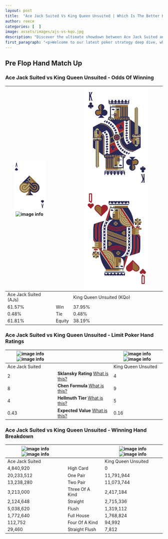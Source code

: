 ```yaml
---
layout: post
title:  "Ace Jack Suited Vs King Queen Unsuited | Which Is The Better Hand In Poker? A Complete Guide"
author: reece
categories: [  ]
image: assets/images/ajs-vs-kqo.jpg
description: "Discover the ultimate showdown between Ace Jack Suited and King Queen Unsuited in poker! Uncover the odds, strategies, and scenarios where one hand triumphs over the other. Get ready to up your poker game with this thrilling analysis."
first_paragraph: "<p>Welcome to our latest poker strategy deep dive, where we're pitting two distinct hands against each other in a high-stakes showdown: Ace Jack Suited vs King Queen Unsuited.</p><p>In the dynamic world of poker, every decision counts, and knowing which hand holds the upper hand is key to your success at the table.</p><p>In this article, we'll dissect these two hands, explore the scenarios where one dominates the other, and equip you with the knowledge to make strategic choices that can tip the odds in your favor.</p><p>Get ready to unravel the intriguing dynamics of these poker hands and elevate your game to new heights.</p>"
---
```




[comment]: # (sp0)

## Pre Flop Hand Match Up

<div class="table hand-ratings" markdown="1"> 



### Ace Jack Suited vs King Queen Unsuited - Odds Of Winning


    
| ![image info](assets/images/hand1/a.png) ![image info](assets/images/hand1/js.png) |  | ![image info](assets/images/hand2/k.png) ![image info](assets/images/hand2/qo.png) |
| -------- | -------- | -------- |
| Ace Jack Suited (AJs) |  | King Queen Unsuited (KQo) |
| 61.57% | Win | 37.95% |
| 0.48% | Tie | 0.48% |
| 61.81% | Equity | 38.19% |




[comment]: # (sp1)



### Ace Jack Suited vs King Queen Unsuited - Limit Poker Hand Ratings


    
| ![image info](https://www.riverpairs.com/assets/images/hand1/a.png) ![image info](https://www.riverpairs.com/assets/images/hand1/js.png) |  | ![image info](https://www.riverpairs.com/assets/images/hand2/k.png) ![image info](https://www.riverpairs.com/assets/images/hand2/qo.png) |
| -------- | -------- | -------- |
| Ace Jack Suited |  | King Queen Unsuited |
| 2 | **Sklansky Rating** [What is this?](/sklansky-rating-explained) | 4 |
| 8 | **Chen Formula** [What is this?](/chen-formula-explained) | 9 |
| 4 | **Hellmuth Tier** [What is this?](/Hellmuth-tier-explained) | 5 |
| 0.43 | **Expected Value** [What is this?](/expected-value-explained) | 0.16 |




[comment]: # (sp2)



### Ace Jack Suited vs King Queen Unsuited - Winning Hand Breakdown


    
| ![image info](https://www.riverpairs.com/assets/images/hand1/a.png) ![image info](https://www.riverpairs.com/assets/images/hand1/js.png) |  | ![image info](https://www.riverpairs.com/assets/images/hand2/k.png) ![image info](https://www.riverpairs.com/assets/images/hand2/qo.png) |
| -------- | -------- | -------- |
| Ace Jack Suited |  | King Queen Unsuited |
| 4,840,920 | High Card | 0 |
| 20,233,512 | One Pair | 11,791,944 |
| 13,238,280 | Two Pair | 11,073,744 |
| 3,213,000 | Three Of A Kind | 2,417,184 |
| 2,124,648 | Straight | 2,715,336 |
| 5,038,620 | Flush | 1,319,112 |
| 1,772,640 | Full House | 1,768,824 |
| 112,752 | Four Of A Kind | 94,992 |
| 29,460 | Straight Flush | 7,812 |




[comment]: # (sp3)



</div>

[comment]: # (sp4)



[comment]: # (sp5)

